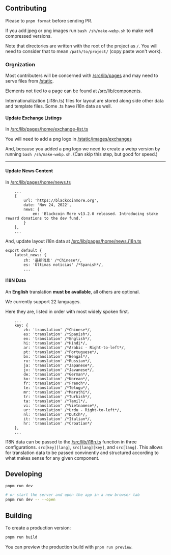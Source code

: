## Contributing

Please to `pnpm format` before sending PR.

If you add jpeg or png images run `bash /sh/make-webp.sh` to make well compressed versions.

Note that directories are written with the root of the project as `/`. You will need to consider that to mean `/path/to/project/` (copy paste won't work).

### Orgnization

Most contributers will be concerned with [/src/lib/pages](https://github.com/danielclough/blackcoin.org_sveltekit/tree/main/src/lib/pages) and may need to serve files from [/static](https://github.com/danielclough/blackcoin.org_sveltekit/tree/main/static).

Elements not tied to a page can be found at [/src/lib/components](https://github.com/danielclough/blackcoin.org_sveltekit/tree/main/src/lib/components).

Internationalization (.i18n.ts) files for layout are stored along side other data and template files. Some .ts have i18n data as well.

#### Update Exchange Listings
In [/src/lib/pages/home/exchange-list.ts](https://github.com/danielclough/blackcoin.org_sveltekit/blob/main/src/lib/pages/home/exchange-list.ts)

You will need to add a png logo in [/static/images/exchanges](https://github.com/danielclough/blackcoin.org_sveltekit/tree/main/static/images/exchanges)

And, because you added a png logo we need to create a webp version by running `bash /sh/make-webp.sh`. (Can skip this step, but good for speed.)

---

#### Update News Content
In [/src/lib/pages/home/news.ts](https://github.com/danielclough/blackcoin.org_sveltekit/blob/main/src/lib/pages/home/news.ts)
```
    ...
	{
		url: 'https://blackcoinmore.org',
		date: 'Nov 24, 2022',
		news: {
			en: 'Blackcoin More v13.2.0 released. Introducing stake reward donations to the dev fund.'
		}
	},
    ...
```
And, update layout i18n data at [/src/lib/pages/home/news.i18n.ts](https://github.com/danielclough/blackcoin.org_sveltekit/tree/main/src/lib/pages/home/news.i18n.ts)
```
export default {
	latest_news: {
		zh: '最新消息' /*Chinese*/,
		es: 'Últimas noticias' /*Spanish*/,
        ...
```

#### I18N Data

An **English** translation **must be available**, all others are optional.

We currently support 22 languages.

Here they are, listed in order with most widely spoken first.

```
    ...
	key: {
		zh: 'translation' /*Chinese*/,
		es: 'translation' /*Spanish*/,
		en: 'translation' /*English*/,
		hi: 'translation' /*Hindi*/,
		ar: 'translation' /*Arabic - Right-to-left*/,
		pt: 'translation' /*Portuguese*/,
		bn: 'translation' /*Bengal*/,
		ru: 'translation' /*Russian*/,
		ja: 'translation' /*Japanese*/,
		jv: 'translation' /*Javanese*/,
		de: 'translation' /*German*/,
		ko: 'translation' /*Korean*/,
		fr: 'translation' /*French*/,
		te: 'translation' /*Telugu*/,
		mr: 'translation' /*Marathi*/,
		tr: 'translation' /*Turkish*/,
		ta: 'translation' /*Tamil*/,
		vi: 'translation' /*Vietnamese*/,
		ur: 'translation' /*Urdu - Right-to-left*/,
		nl: 'translation' /*Dutch*/,
		it: 'translation' /*Italian*/,
		hr: 'translation' /*Croatian*/
	},
	...
```

I18N data can be passed to the [/src/lib/i18n.ts](https://github.com/danielclough/blackcoin.org_sveltekit/blob/main/src/lib/i18n.ts) function in three configurations.
`src[key][lang]`, `src[lang][key]`, and `src[lang]`.
This allows for translation data to be passed convinently and structured according to what makes sense for any given component.

## Developing

```bash
pnpm run dev

# or start the server and open the app in a new browser tab
pnpm run dev -- --open
```

## Building

To create a production version:

```bash
pnpm run build
```

You can preview the production build with `pnpm run preview`.